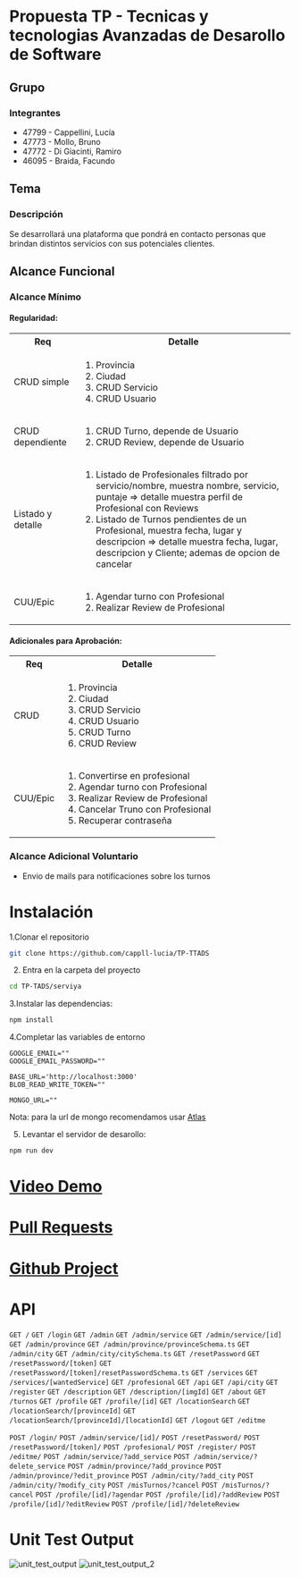 
# Propuesta TP - Tecnicas y tecnologias Avanzadas de Desarollo de Software

## Grupo
### Integrantes
* 47799 - Cappellini, Lucía
* 47773 - Mollo, Bruno
* 47772 - Di Giacinti, Ramiro
* 46095 - Braida, Facundo 

## Tema
### Descripción
Se desarrollará una plataforma que pondrá en contacto personas que brindan distintos servicios con sus potenciales clientes.

## Alcance Funcional 

### Alcance Mínimo

#### Regularidad:
<table>
    <tr>
        <th>Req</th>
        <th>Detalle</th>
    </tr>    
    <tr>
        <td>CRUD simple</td>
        <td>
            <ol>
                <li>Provincia</li>                
                <li>Ciudad</li>
                <li>CRUD Servicio</li>
                <li>CRUD Usuario</li>
            </ol>
        </td>
    </tr>
    <tr>
        <td>CRUD dependiente</td>
        <td>
            <ol>
                <li>CRUD Turno,  depende de Usuario</li>
                <li>CRUD Review, depende de Usuario</li>
            </ol>
        </td>
    </tr>
    <tr>
        <td>Listado y detalle</td>
        <td>
            <ol>
                <li>
                    Listado de Profesionales filtrado por servicio/nombre, muestra nombre, servicio, puntaje => detalle muestra perfil de Profesional con Reviews   
                </li>
                <li>
                    Listado de Turnos pendientes de un Profesional, muestra  fecha, lugar y descripcion => detalle     muestra 
                    fecha, lugar, descripcion y Cliente; ademas de opcion de cancelar 
                </li>
            </ol>
        </td>
    </tr>
    <tr>
        <td>CUU/Epic</td>
        <td>
            <ol>
                <li>Agendar turno con Profesional</li>
                <li>Realizar Review de Profesional</li>
            </ol>
        </td>
    </tr>
</table>


#### Adicionales para Aprobación:

<table>
    <tr>
        <th>Req</th>
        <th>Detalle</th>
    </tr>
    <tr>
        <td>CRUD</td>
        <td>
            <ol>
                <li>Provincia</li>                
                <li>Ciudad</li>
                <li>CRUD Servicio</li>
                <li>CRUD Usuario</li>
                <li>CRUD Turno</li>
                <li>CRUD Review</li>
            </ol>
        </td>
    </tr>
    <tr>
        <td>CUU/Epic</td>
        <td>
            <ol>
                <li>Convertirse en profesional</li>
                <li>Agendar turno con Profesional</li>
                <li>Realizar Review de Profesional</li>
                <li>Cancelar Truno con Profesional</li>
                <li>Recuperar contraseña</li>
            </ol>
        </td>
    </tr>
</table>


### Alcance Adicional Voluntario

- Envio de mails para notificaciones sobre los turnos

# Instalación

1.Clonar el repositorio
```bash
git clone https://github.com/cappll-lucia/TP-TTADS
```
2. Entra en la carpeta del proyecto
```bash
cd TP-TADS/serviya
```
3.Instalar las dependencias:
```bash
npm install
```
4.Completar las variables de entorno
```env
GOOGLE_EMAIL=""
GOOGLE_EMAIL_PASSWORD=""

BASE_URL='http://localhost:3000'
BLOB_READ_WRITE_TOKEN=""

MONGO_URL=""
```
Nota: para la url de mongo recomendamos usar [Atlas](https://www.mongodb.com/atlas)

5. Levantar el servidor de desarollo:
```bash
npm run dev
```


# [Video Demo](https://drive.google.com/file/d/1g5RAQgcv1-yZqnBU3l_VhSCdBs-Ntoc3/view)

# [Pull Requests](https://github.com/cappll-lucia/TP-TADS/pulls?q=is:pr%20is:closed)

# [Github Project](https://github.com/users/cappll-lucia/projects/2)

# API

`GET /`
`GET /login`
`GET /admin`
`GET /admin/service`
`GET /admin/service/[id]`
`GET /admin/province`
`GET /admin/province/provinceSchema.ts`
`GET /admin/city`
`GET /admin/city/citySchema.ts`
`GET /resetPassword`
`GET /resetPassword/[token]`
`GET /resetPassword/[token]/resetPasswordSchema.ts`
`GET /services`
`GET /services/[wantedService]`
`GET /profesional`
`GET /api`
`GET /api/city`
`GET /register`
`GET /description`
`GET /description/[imgId]`
`GET /about`
`GET /turnos`
`GET /profile`
`GET /profile/[id]`
`GET /locationSearch`
`GET /locationSearch/[provinceId]`
`GET /locationSearch/[provinceId]/[locationId]`
`GET /logout`
`GET /editme`

`POST /login/`
`POST /admin/service/[id]/`
`POST /resetPassword/`
`POST /resetPassword/[token]/`
`POST /profesional/`
`POST /register/`
`POST /editme/`
`POST /admin/service/?add_service`
`POST /admin/service/?delete_service`
`POST /admin/province/?add_province`
`POST /admin/province/?edit_province`
`POST /admin/city/?add_city`
`POST /admin/city/?modify_city`
`POST /misTurnos/?cancel`
`POST /misTurnos/?cancel`
`POST /profile/[id]/?agendar`
`POST /profile/[id]/?addReview`
`POST /profile/[id]/?editReview`
`POST /profile/[id]/?deleteReview`

# Unit Test Output
![unit_test_output](https://github.com/cappll-lucia/TP-TTADS/assets/71228261/a12e1fc1-866c-4317-96fe-571535ff5288)
![unit_test_output_2](https://github.com/cappll-lucia/TP-TTADS/assets/71228261/2953c17d-3042-4185-be65-8a646bc7b99c)

